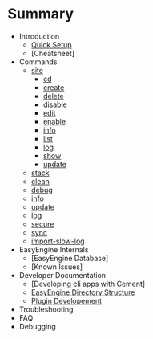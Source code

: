 # Summary
- Introduction
    * [Quick Setup](./install/quicksetup.md)
    * [Cheatsheet]
- Commands
    * [site](./commands/site/README.md)
         * [cd](./commands/site/cd/README.md)
         * [create](./commands/site/create/README.md)
         * [delete](./commands/site/delete/README.md)
         * [disable](./commands/site/disable/README.md)
         * [edit](./commands/site/edit/README.md)
         * [enable](./commands/site/enable/README.md)
         * [info](./commands/site/info/README.md)
         * [list](./commands/site/list/README.md)
         * [log](./commands/site/log/README.md)
         * [show](./commands/site/show/README.md)
         * [update](./commands/site/update/README.md)
    * [stack](./commands/stack/README.md)
    * [clean](./commands/clean/README.md)
    * [debug](./commands/debug/README.md)
    * [info](./commands/info/README.md)
    * [update](./commands/update/README.md)
    * [log](./commands/log/README.md)
    * [secure](./commands/secure/README.md)
    * [sync](./commands/sync/README.md)
    * [import-slow-log](./commands/import-slow-log/README.md)
- EasyEngine Internals
    * [EasyEngine Database]
    * [Known Issues]
- Developer Documentation
    * [Developing cli apps with Cement]
    * [EasyEngine Directory Structure](./dev/codes/README.md)
    * [Plugin Developement](./dev/plugins/README.md)
- Troubleshooting
- FAQ
- Debugging
